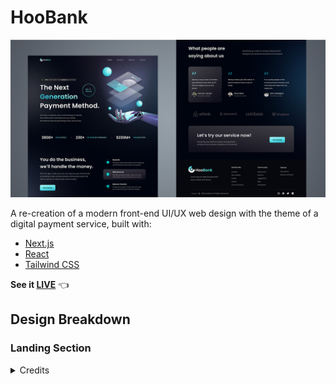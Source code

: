 # HooBank

<img src='docs/thumbnail.png'>

A re-creation of a modern front-end UI/UX web design with the theme of a digital payment service, built with:

- [Next.js](https://nextjs.org/docs)
- [React](https://reactjs.org/docs/getting-started.html)
- [Tailwind CSS](https://tailwindcss.com/)

**See it [LIVE](https://hoobank-site-larryh12.vercel.app/)** 👈

## Design Breakdown

### Landing Section

<details>
<summary>Credits</summary>

[@adrianhajdin GitHub Repo](https://github.com/adrianhajdin/project_hoobank) |
[One Week Wonders Figma Design](https://www.figma.com/file/bUGIPys15E78w9bs1l4tgS)

</details>
